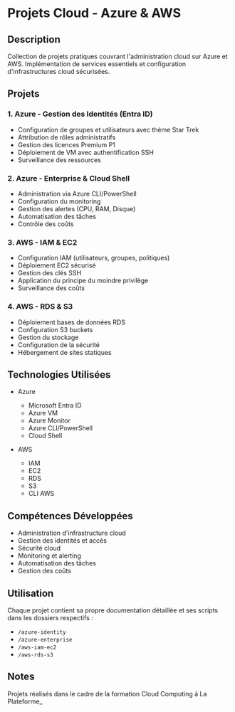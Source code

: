 # Projets Cloud - Azure & AWS

## Description
Collection de projets pratiques couvrant l'administration cloud sur Azure et AWS. Implémentation de services essentiels et configuration d'infrastructures cloud sécurisées.

## Projets

### 1. Azure - Gestion des Identités (Entra ID)
- Configuration de groupes et utilisateurs avec thème Star Trek
- Attribution de rôles administratifs
- Gestion des licences Premium P1
- Déploiement de VM avec authentification SSH
- Surveillance des ressources

### 2. Azure - Enterprise & Cloud Shell
- Administration via Azure CLI/PowerShell
- Configuration du monitoring
- Gestion des alertes (CPU, RAM, Disque)
- Automatisation des tâches
- Contrôle des coûts

### 3. AWS - IAM & EC2
- Configuration IAM (utilisateurs, groupes, politiques)
- Déploiement EC2 sécurisé
- Gestion des clés SSH
- Application du principe du moindre privilège
- Surveillance des coûts

### 4. AWS - RDS & S3
- Déploiement bases de données RDS
- Configuration S3 buckets
- Gestion du stockage
- Configuration de la sécurité
- Hébergement de sites statiques

## Technologies Utilisées
- Azure
  * Microsoft Entra ID
  * Azure VM
  * Azure Monitor
  * Azure CLI/PowerShell
  * Cloud Shell

- AWS
  * IAM
  * EC2
  * RDS
  * S3
  * CLI AWS

## Compétences Développées
- Administration d'infrastructure cloud
- Gestion des identités et accès
- Sécurité cloud
- Monitoring et alerting
- Automatisation des tâches
- Gestion des coûts

## Utilisation
Chaque projet contient sa propre documentation détaillée et ses scripts dans les dossiers respectifs :
- `/azure-identity`
- `/azure-enterprise`
- `/aws-iam-ec2`
- `/aws-rds-s3`


## Notes
Projets réalisés dans le cadre de la formation Cloud Computing à La Plateforme_
